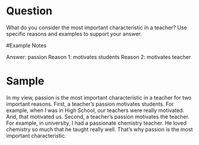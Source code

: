 # Question
 
What do you consider the most important characteristic in a teacher? Use specific reasons and examples to support your answer.


#Example Notes
 
Answer: passion
Reason 1: motivates students
Reason 2: motivates teacher


# Sample 

In my view, passion is the most important characteristic in a teacher for two important reasons.
First, a teacher’s passion motivates students.
For example, when I was in High School, our teachers were really motivated. And, that motivated us.
Second, a teacher’s passion motivates the teacher.
For example, in university, I had a passionate chemistry teacher. He loved chemistry so much that he taught really well.
That’s why passion is the most important characteristic.